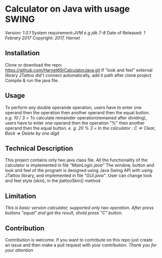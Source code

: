 # Calculator on Java with usage SWING
Version: *1.0.1*
System requirement:*JVM e.g jdk 7-8*
Date of Released: *1 Febrary 2017*
Copyright: *2017, Harnet*
## Installation
Clone or download the repo: <https://github.com/Harnet69/CalculatorJava.git>
If "look and feel" external library JTattoo did't connect automatically, add it path after clone project
Compile & run the java file.
## Usage
To perform any double operande operation, users have to enter one operand then the operation then another operand then the equal button.
*e.g. 10 / 3 =*
To calculate remainder operation(remained after dividing), users have to enter one operand then the operation "%" then another operand then the equal button.
*e. g. 20 % 3 =*
*In the calculator : C => Clear, Back => Delete by one digit*
## Technical Description
This project contains only two java class file. All the functionality of the calculator is implemented in file *"MainLogic.java"*
The window, button and look and feel of the program is designed using Java Swing API with using JTattoo library, and implemented in file *"GUI.java"*. User can change look and feel style (skin), in the jtattooSkin() method.
## Limitation
*This is basic version calculator, supported only two operation. After press buttons "equal" and got the result, shold press "C" button.*
## Contribution
Contribution is welcome. If you want to contribute on this repo just create an issue and then make a pull request with your contribution.
*Thank you for your attention*
